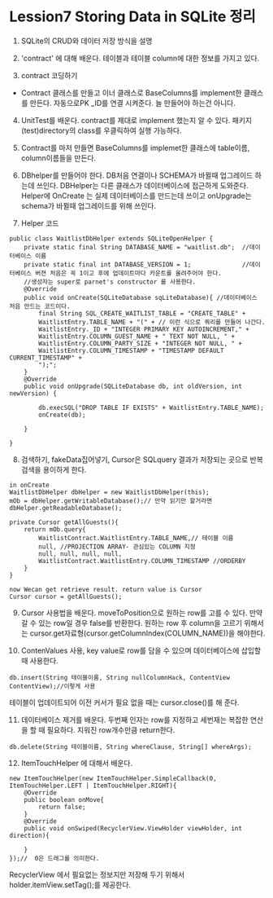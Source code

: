  # Lession7 Storing Data in SQLite 정리

 1. SQLite의 CRUD와 데이터 저장 방식을 설명

 2. 'contract' 에 대해 배운다. 테이블과 테이블 column에 대한 정보를 가지고 있다.

3. contract 코딩하기
 - Contract 클래스를 만들고 이너 클래스로 BaseColumns를 implement한 클래스를 만든다. 자동으로PK \_ID를 연결 시켜준다. 늘 만들어야 하는건 아니다.

4. UnitTest를 배운다. contract를 제대로 implement 했는지 알 수 있다. 패키지(test)directory의 class를 우클릭하여 실행 가능하다.

5. Contract를 마저 만들면 BaseColumns를 implemet한 클래스에 table이름, column이름들을 만든다.

6. DBhelper를 만들어야 한다. DB처음 연결이나 SCHEMA가 바뀔때 업그레이드 하는데 쓰인다. DBHelper는 다른 클래스가 데이터베이스에 접근하게 도와준다. Helper에 OnCreate 는 실제 데이터베이스를 만드는데 쓰이고 onUpgrade는 schema가 바뀔때 업그레이드를 위해 쓰인다.

7. Helper 코드
~~~
public class WaitlistDbHelper extends SQLiteOpenHelper {
    private static final String DATABASE_NAME = "waitlist.db";  //데이터베이스 이름
    private static final int DATABASE_VERSION = 1;              //데이터베이스 버젼 처음은 꼭 1이고 후에 업데이트마다 카운트를 올려주어야 한다.
    //생성자는 super로 parnet's constructor 를 사용한다.
    @Override
    public void onCreate(SQLiteDatabase sqLiteDatabase){ //데이터베이스 처음 만드는 코드이다.
        final String SQL_CREATE_WAITLIST_TABLE = "CREATE_TABLE" +
        WaitlistEntry.TABLE_NAME + "(" + // 이런 식으로 쿼리를 만들어 나간다.
        WaitlistEntry._ID + "INTEGER PRIMARY KEY AUTOINCREMENT," +
        WaitlistEntry.COLUMN_GUEST_NAME + " TEXT NOT NULL, " +
        WaitlistEntry.COLUMN_PARTY_SIZE + "INTEGER NOT NULL, " +
        WaitlistEntry.COLUMN_TIMESTAMP + "TIMESTAMP DEFAULT CURRENT_TIMESTAMP" +
        ");";
    }
    @Override
    public void onUpgrade(SQLiteDatabase db, int oldVersion, int newVersion) {

        db.execSQL("DROP TABLE IF EXISTS" + WaitlistEntry.TABLE_NAME);
        onCreate(db);

    }

}
~~~

8. 검색하기, fakeData집어넣기, Cursor은 SQLquery 결과가 저장되는 곳으로 반복 검색을 용이하게 한다.
~~~
in onCreate
WaitlistDbHelper dbHelper = new WaitlistDbHelper(this);
mOb = dbHelper.getWritableDatabase();// 만약 읽기만 할거라면 dbHelper.getReadableDatabase();

private Cursor getAllGuests(){
    return mOb.query{
        WaitlistContract.WaitlistEntry.TABLE_NAME,// 테이블 이름
        null, //PROJECTION ARRAY- 관심있는 COLUMN 지정
        null, null, null, null,
        WaitlistContract.WaitlistEntry.COLUMN_TIMESTAMP //ORDERBY
    }
}

now Wecan get retrieve result. return value is Cursor
Cursor cursor = getAllGuests();
~~~

9. Cursor 사용법을 배운다. moveToPosition으로 원하는 row를 고를 수 있다. 만약 갈 수 있는 row일 경우 false를 반환한다.
원하는 row 후 column을 고르기 위해서는 cursor.get자료형(cursor.getColumnIndex(COLUMN_NAME))을 해야한다.

10. ContenValues 사용, key value로 row를 담을 수 있으며 데이터베이스에 삽입할 때 사용한다.
~~~
db.insert(String 테이블이름, String nullColumnHack, ContentView ContentView);//이렇게 사용
~~~
테이블이 업데이트되어 이전 커서가 필요 없을 때는 cursor.close()를 해 준다.

11. 데이터베이스 제거를 배운다. 두번째 인자는 row를 지정하고 세번재는 복잡한 연산을 할 때 필요하다. 지워진 row개수만큼 return한다.
~~~
db.delete(String 테이블이름, String whereClause, String[] whereArgs);
~~~
12. ItemTouchHelper 에 대해서 배운다.
~~~
new ItemTouchHelper(new ItemTouchHelper.SimpleCallback(0, ItemTouchHelper.LEFT | ItemTouchHelper.RIGHT){
    @Override
    public boolean onMove{
        return false;
    }
    @Override
    public void onSwiped(RecyclerView.ViewHolder viewHolder, int direction){

    }
});//  0은 드래그를 의미한다.
~~~
RecyclerView 에서 필요없는 정보지만 저장해 두기 위해서
holder.itemView.setTag();를 제공한다.
